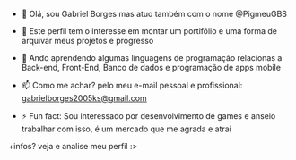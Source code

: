 - 👋 Olá, sou Gabriel Borges mas atuo também com o nome @PigmeuGBS
- 👀 Este perfil tem o interesse em montar um portifólio e uma forma de arquivar meus projetos e progresso
- 🌱 Ando aprendendo algumas linguagens de programação relacionas a Back-end, Front-End, Banco de dados e programação de apps mobile
- 📫 Como me achar? pelo meu e-mail pessoal e profissional: gabrielborges2005ks@gmail.com

- ⚡ Fun fact: Sou interessado por desenvolvimento de games e anseio trabalhar com isso, é um mercado que me agrada e atrai

+infos? veja e analise meu perfil :>
